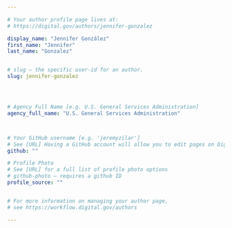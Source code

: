 ```yaml
---

# Your author profile page lives at:
# https://digital.gov/authors/jennifer-gonzalez

display_name: "Jennifer González"
first_name: "Jennifer"
last_name: "Gonzalez"


# slug — the specific user-id for an author.
slug: jennifer-gonzalez




# Agency Full Name [e.g. U.S. General Services Administration]
agency_full_name: "U.S. General Services Administration"



# Your GitHub username [e.g. 'jeremyzilar']
# See [URL] Having a GitHub account will allow you to edit pages on DigitalGov. The image used in your GitHub account can also be used to populate your digital.gov profile photo.
github: ""

# Profile Photo
# See [URL] for a full list of profile photo options
# github-photo — requires a github ID
profile_source: ""


# For more information on managing your author page,
# see https://workflow.digital.gov/authors

---
```

